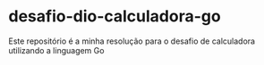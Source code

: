# desafio-dio-calculadora-go
Este repositório é a minha resolução para o desafio de calculadora utilizando a linguagem Go
